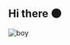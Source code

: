 ## Hi there 🌑
![boy](https://github.com/user-attachments/assets/0ae9d690-6955-4b1c-96c3-c532e269db1d)

<!-- Moon age: 0.3 days -->

